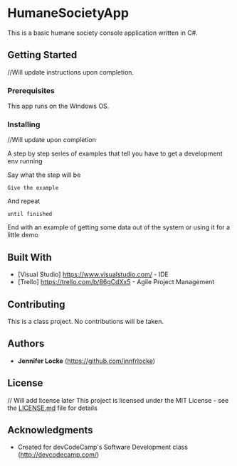 # HumaneSocietyApp

This is a basic humane society console application written in C#.

## Getting Started

//Will update instructions upon completion.

### Prerequisites

This app runs on the Windows OS.

### Installing

//Will update upon completion

A step by step series of examples that tell you have to get a development env running

Say what the step will be

```
Give the example
```

And repeat

```
until finished
```

End with an example of getting some data out of the system or using it for a little demo

## Built With

* [Visual Studio] https://www.visualstudio.com/ - IDE
* [Trello] https://trello.com/b/86gCdXx5 - Agile Project Management 

## Contributing

This is a class project. No contributions will be taken. 

## Authors

* **Jennifer Locke** (https://github.com/jnnfrlocke)

## License

// Will add license later
This project is licensed under the MIT License - see the [LICENSE.md](LICENSE.md) file for details

## Acknowledgments

* Created for devCodeCamp's Software Development class (http://devcodecamp.com/) 

